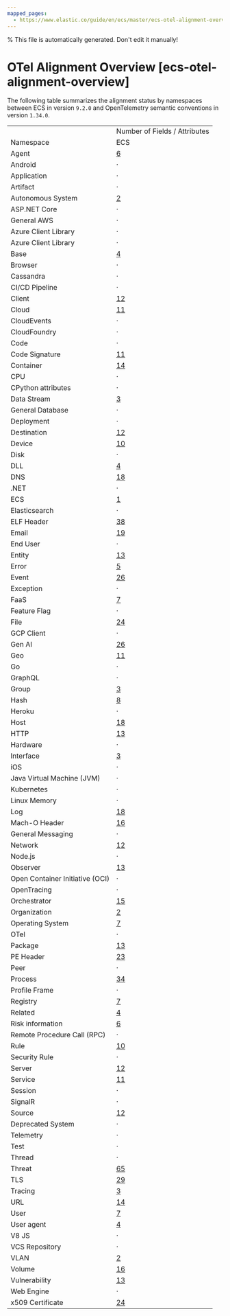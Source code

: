 ```yaml
---
mapped_pages:
  - https://www.elastic.co/guide/en/ecs/master/ecs-otel-alignment-overview.html
---
```

% This file is automatically generated. Don't edit it manually!

# OTel Alignment Overview [ecs-otel-alignment-overview]

The following table summarizes the alignment status by namespaces between ECS in version `9.2.0` and OpenTelemetry semantic conventions in version `1.34.0`.

|     |     |
| --- | --- |
|  | Number of Fields / Attributes |
| Namespace | ECS | OTel | ![relation](https://img.shields.io/badge/match-93c93e?style=flat "match") | ![relation](https://img.shields.io/badge/equivalent-1ba9f5?style=flat "equivalent") | ![relation](https://img.shields.io/badge/related-efc20d?style=flat "related") | ![relation](https://img.shields.io/badge/conflict-910000?style=flat "conflict") | ![relation](https://img.shields.io/badge/metric-cb00cb?style=flat "metric") | ![relation](https://img.shields.io/badge/OTLP-ffdcb2?style=flat "OTLP") | ![relation](https://img.shields.io/badge/n%2Fa-f2f4fb?style=flat "na") |
| Agent | [6](/reference/ecs-agent.md) | · | · | · | · | · | · | · | · |
| Android | · | [2](https://opentelemetry.io/docs/specs/semconv/attributes-registry/android) | · | · | · | · | · | · |  |
| Application | · | [5](https://opentelemetry.io/docs/specs/semconv/attributes-registry/app) | · | · | · | · | · | · |  |
| Artifact | · | [7](https://opentelemetry.io/docs/specs/semconv/attributes-registry/artifact) | · | · | · | · | · | · |  |
| Autonomous System | [2](/reference/ecs-as.md) | · | · | · | · | · | · | · | · |
| ASP.NET Core | · | [7](https://opentelemetry.io/docs/specs/semconv/attributes-registry/aspnetcore) | · | · | · | · | · | · |  |
| General AWS | · | [52](https://opentelemetry.io/docs/specs/semconv/attributes-registry/aws) | · | · | · | · | · | · |  |
| Azure Client Library | · | [2](https://opentelemetry.io/docs/specs/semconv/attributes-registry/az) | · | · | · | · | · | · |  |
| Azure Client Library | · | [7](https://opentelemetry.io/docs/specs/semconv/attributes-registry/azure) | · | · | · | · | · | · |  |
| Base | [4](/reference/ecs-base.md) | · | · | · | 2 | · | · | 4 | · |
| Browser | · | [4](https://opentelemetry.io/docs/specs/semconv/attributes-registry/browser) | · | · | · | · | · | · |  |
| Cassandra | · | [6](https://opentelemetry.io/docs/specs/semconv/attributes-registry/cassandra) | · | · | · | · | · | · |  |
| CI/CD Pipeline | · | [16](https://opentelemetry.io/docs/specs/semconv/attributes-registry/cicd) | · | · | · | · | · | · |  |
| Client | [12](/reference/ecs-client.md) | [2](https://opentelemetry.io/docs/specs/semconv/attributes-registry/client) | 2 | · | · | · | · | · | · |
| Cloud | [11](/reference/ecs-cloud.md) | [6](https://opentelemetry.io/docs/specs/semconv/attributes-registry/cloud) | 4 | 1 | · | · | · | · | · |
| CloudEvents | · | [5](https://opentelemetry.io/docs/specs/semconv/attributes-registry/cloudevents) | · | · | · | · | · | · |  |
| CloudFoundry | · | [11](https://opentelemetry.io/docs/specs/semconv/attributes-registry/cloudfoundry) | · | · | · | · | · | · |  |
| Code | · | [5](https://opentelemetry.io/docs/specs/semconv/attributes-registry/code) | · | · | · | · | · | · |  |
| Code Signature | [11](/reference/ecs-code_signature.md) | · | · | · | · | · | · | · | · |
| Container | [14](/reference/ecs-container.md) | [13](https://opentelemetry.io/docs/specs/semconv/attributes-registry/container) | 4 | 2 | 1 | · | 2 | · | · |
| CPU | · | [2](https://opentelemetry.io/docs/specs/semconv/attributes-registry/cpu) | · | · | · | · | · | · |  |
| CPython attributes | · | [1](https://opentelemetry.io/docs/specs/semconv/attributes-registry/cpython) | · | · | · | · | · | · |  |
| Data Stream | [3](/reference/ecs-data_stream.md) | · | · | · | · | · | · | · | 3 |
| General Database | · | [14](https://opentelemetry.io/docs/specs/semconv/attributes-registry/db) | · | · | · | · | · | · |  |
| Deployment | · | [4](https://opentelemetry.io/docs/specs/semconv/attributes-registry/deployment) | · | · | · | · | · | · |  |
| Destination | [12](/reference/ecs-destination.md) | [2](https://opentelemetry.io/docs/specs/semconv/attributes-registry/destination) | 2 | · | · | · | · | · | · |
| Device | [10](/reference/ecs-device.md) | [4](https://opentelemetry.io/docs/specs/semconv/attributes-registry/device) | 4 | · | · | · | · | · | · |
| Disk | · | [1](https://opentelemetry.io/docs/specs/semconv/attributes-registry/disk) | · | · | · | · | · | · |  |
| DLL | [4](/reference/ecs-dll.md) | · | · | · | · | · | · | · | · |
| DNS | [18](/reference/ecs-dns.md) | [1](https://opentelemetry.io/docs/specs/semconv/attributes-registry/dns) | 1 | · | · | · | · | · | · |
| .NET | · | [1](https://opentelemetry.io/docs/specs/semconv/attributes-registry/dotnet) | · | · | · | · | · | · |  |
| ECS | [1](/reference/ecs-ecs.md) | · | · | · | · | · | · | · | 1 |
| Elasticsearch | · | [1](https://opentelemetry.io/docs/specs/semconv/attributes-registry/elasticsearch) | · | · | · | · | · | · |  |
| ELF Header | [38](/reference/ecs-elf.md) | · | · | · | · | · | · | · | · |
| Email | [19](/reference/ecs-email.md) | · | · | · | · | · | · | · | · |
| End User | · | [2](https://opentelemetry.io/docs/specs/semconv/attributes-registry/enduser) | · | · | · | · | · | · |  |
| Entity | [13](/reference/ecs-entity.md) | · | · | · | · | · | · | · | · |
| Error | [5](/reference/ecs-error.md) | [2](https://opentelemetry.io/docs/specs/semconv/attributes-registry/error) | 1 | 2 | · | · | · | · | · |
| Event | [26](/reference/ecs-event.md) | · | · | · | · | · | · | · | · |
| Exception | · | [3](https://opentelemetry.io/docs/specs/semconv/attributes-registry/exception) | · | · | · | · | · | · |  |
| FaaS | [7](/reference/ecs-faas.md) | [16](https://opentelemetry.io/docs/specs/semconv/attributes-registry/faas) | 3 | 2 | · | · | · | · | · |
| Feature Flag | · | [8](https://opentelemetry.io/docs/specs/semconv/attributes-registry/feature-flag) | · | · | · | · | · | · |  |
| File | [24](/reference/ecs-file.md) | [18](https://opentelemetry.io/docs/specs/semconv/attributes-registry/file) | 11 | 7 | · | · | · | · | · |
| GCP Client | · | [14](https://opentelemetry.io/docs/specs/semconv/attributes-registry/gcp) | · | · | · | · | · | · |  |
| Gen AI | [26](/reference/ecs-gen_ai.md) | [32](https://opentelemetry.io/docs/specs/semconv/attributes-registry/gen-ai) | 26 | · | · | · | · | · | · |
| Geo | [11](/reference/ecs-geo.md) | [7](https://opentelemetry.io/docs/specs/semconv/attributes-registry/geo) | 1 | 4 | 2 | · | · | · | · |
| Go | · | [1](https://opentelemetry.io/docs/specs/semconv/attributes-registry/go) | · | · | · | · | · | · |  |
| GraphQL | · | [3](https://opentelemetry.io/docs/specs/semconv/attributes-registry/graphql) | · | · | · | · | · | · |  |
| Group | [3](/reference/ecs-group.md) | · | · | · | · | · | · | · | · |
| Hash | [8](/reference/ecs-hash.md) | · | · | · | · | · | · | · | · |
| Heroku | · | [3](https://opentelemetry.io/docs/specs/semconv/attributes-registry/heroku) | · | · | · | · | · | · |  |
| Host | [18](/reference/ecs-host.md) | [15](https://opentelemetry.io/docs/specs/semconv/attributes-registry/host) | 5 | 1 | · | · | 8 | · | · |
| HTTP | [13](/reference/ecs-http.md) | [12](https://opentelemetry.io/docs/specs/semconv/attributes-registry/http) | 1 | 5 | 2 | 1 | · | · | · |
| Hardware | · | [5](https://opentelemetry.io/docs/specs/semconv/attributes-registry/hw) | · | · | · | · | · | · |  |
| Interface | [3](/reference/ecs-interface.md) | · | · | · | · | · | · | · | · |
| iOS | · | [1](https://opentelemetry.io/docs/specs/semconv/attributes-registry/ios) | · | · | · | · | · | · |  |
| Java Virtual Machine (JVM) | · | [8](https://opentelemetry.io/docs/specs/semconv/attributes-registry/jvm) | · | · | · | · | · | · |  |
| Kubernetes | · | [49](https://opentelemetry.io/docs/specs/semconv/attributes-registry/k8s) | · | · | · | · | · | · |  |
| Linux Memory | · | [1](https://opentelemetry.io/docs/specs/semconv/attributes-registry/linux) | · | · | · | · | · | · |  |
| Log | [18](/reference/ecs-log.md) | [7](https://opentelemetry.io/docs/specs/semconv/attributes-registry/log) | 1 | · | · | · | · | 1 | · |
| Mach-O Header | [16](/reference/ecs-macho.md) | · | · | · | · | · | · | · | · |
| General Messaging | · | [37](https://opentelemetry.io/docs/specs/semconv/attributes-registry/messaging) | · | · | · | · | · | · |  |
| Network | [12](/reference/ecs-network.md) | [17](https://opentelemetry.io/docs/specs/semconv/attributes-registry/network) | 2 | 1 | · | · | · | · | · |
| Node.js | · | [1](https://opentelemetry.io/docs/specs/semconv/attributes-registry/nodejs) | · | · | · | · | · | · |  |
| Observer | [13](/reference/ecs-observer.md) | · | · | · | · | · | · | · | · |
| Open Container Initiative (OCI) | · | [1](https://opentelemetry.io/docs/specs/semconv/attributes-registry/oci) | · | · | · | · | · | · |  |
| OpenTracing | · | [1](https://opentelemetry.io/docs/specs/semconv/attributes-registry/opentracing) | · | · | · | · | · | · |  |
| Orchestrator | [15](/reference/ecs-orchestrator.md) | · | · | · | · | · | · | · | · |
| Organization | [2](/reference/ecs-organization.md) | · | · | · | · | · | · | · | · |
| Operating System | [7](/reference/ecs-os.md) | [5](https://opentelemetry.io/docs/specs/semconv/attributes-registry/os) | 2 | 1 | · | 1 | · | · | · |
| OTel | · | [7](https://opentelemetry.io/docs/specs/semconv/attributes-registry/otel) | · | · | · | · | · | · |  |
| Package | [13](/reference/ecs-package.md) | · | · | · | · | · | · | · | · |
| PE Header | [23](/reference/ecs-pe.md) | · | · | · | · | · | · | · | · |
| Peer | · | [1](https://opentelemetry.io/docs/specs/semconv/attributes-registry/peer) | · | · | · | · | · | · |  |
| Process | [34](/reference/ecs-process.md) | [34](https://opentelemetry.io/docs/specs/semconv/attributes-registry/process) | 15 | 2 | · | · | 1 | · | · |
| Profile Frame | · | [1](https://opentelemetry.io/docs/specs/semconv/attributes-registry/profile) | · | · | · | · | · | · |  |
| Registry | [7](/reference/ecs-registry.md) | · | · | · | · | · | · | · | · |
| Related | [4](/reference/ecs-related.md) | · | · | · | · | · | · | · | 4 |
| Risk information | [6](/reference/ecs-risk.md) | · | · | · | · | · | · | · | · |
| Remote Procedure Call (RPC) | · | [17](https://opentelemetry.io/docs/specs/semconv/attributes-registry/rpc) | · | · | · | · | · | · |  |
| Rule | [10](/reference/ecs-rule.md) | · | · | · | · | · | · | · | · |
| Security Rule | · | [8](https://opentelemetry.io/docs/specs/semconv/attributes-registry/security-rule) | · | · | · | · | · | · |  |
| Server | [12](/reference/ecs-server.md) | [2](https://opentelemetry.io/docs/specs/semconv/attributes-registry/server) | 2 | · | · | · | · | · | · |
| Service | [11](/reference/ecs-service.md) | [4](https://opentelemetry.io/docs/specs/semconv/attributes-registry/service) | 2 | 2 | · | · | · | · | · |
| Session | · | [2](https://opentelemetry.io/docs/specs/semconv/attributes-registry/session) | · | · | · | · | · | · |  |
| SignalR | · | [2](https://opentelemetry.io/docs/specs/semconv/attributes-registry/signalr) | · | · | · | · | · | · |  |
| Source | [12](/reference/ecs-source.md) | [2](https://opentelemetry.io/docs/specs/semconv/attributes-registry/source) | 2 | · | · | · | · | · | · |
| Deprecated System | · | [11](https://opentelemetry.io/docs/specs/semconv/attributes-registry/system) | · | · | · | · | · | · |  |
| Telemetry | · | [5](https://opentelemetry.io/docs/specs/semconv/attributes-registry/telemetry) | · | · | · | · | · | · |  |
| Test | · | [4](https://opentelemetry.io/docs/specs/semconv/attributes-registry/test) | · | · | · | · | · | · |  |
| Thread | · | [2](https://opentelemetry.io/docs/specs/semconv/attributes-registry/thread) | · | · | · | · | · | · |  |
| Threat | [65](/reference/ecs-threat.md) | · | · | · | · | · | · | · | · |
| TLS | [29](/reference/ecs-tls.md) | [28](https://opentelemetry.io/docs/specs/semconv/attributes-registry/tls) | 26 | · | · | · | · | · | · |
| Tracing | [3](/reference/ecs-tracing.md) | · | · | · | · | · | · | 2 | 1 |
| URL | [14](/reference/ecs-url.md) | [13](https://opentelemetry.io/docs/specs/semconv/attributes-registry/url) | 12 | · | · | · | · | · | · |
| User | [7](/reference/ecs-user.md) | [6](https://opentelemetry.io/docs/specs/semconv/attributes-registry/user) | 6 | · | · | · | · | · | · |
| User agent | [4](/reference/ecs-user_agent.md) | [6](https://opentelemetry.io/docs/specs/semconv/attributes-registry/user-agent) | 3 | · | · | · | · | · | · |
| V8 JS | · | [2](https://opentelemetry.io/docs/specs/semconv/attributes-registry/v8js) | · | · | · | · | · | · |  |
| VCS Repository | · | [16](https://opentelemetry.io/docs/specs/semconv/attributes-registry/vcs) | · | · | · | · | · | · |  |
| VLAN | [2](/reference/ecs-vlan.md) | · | · | · | · | · | · | · | · |
| Volume | [16](/reference/ecs-volume.md) | · | · | · | · | · | · | · | · |
| Vulnerability | [13](/reference/ecs-vulnerability.md) | · | · | · | · | · | · | · | · |
| Web Engine | · | [3](https://opentelemetry.io/docs/specs/semconv/attributes-registry/webengine) | · | · | · | · | · | · |  |
| x509 Certificate | [24](/reference/ecs-x509.md) | · | · | · | · | · | · | · | · |
